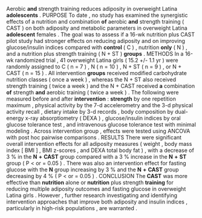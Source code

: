 Aerobic **and** strength training reduces adiposity in overweight Latina **adolescents** . PURPOSE To date , no study has examined the synergistic effects of a nutrition and combination **of** aerobic **and** strength training ( CAST ) on both adiposity and metabolic parameters in overweight Latina **adolescent** females . The goal was to assess if a 16-wk nutrition plus CAST pilot study had stronger effects on reducing adiposity and on improving glucose/insulin indices compared with **control** ( C ) , nutrition **only** ( N ) , and a nutrition plus strength training ( N + ST ) **groups** . METHODS In a 16-wk randomized trial , 41 overweight Latina girls ( 15.2 +/- 1.1 yr ) were randomly assigned to C ( n = 7 ) , N ( n = 10 ) , N + ST ( n = 9 ) , or N + CAST ( n = 15 ) . All intervention **groups** received modified carbohydrate nutrition classes ( once a week ) , whereas the N + ST also received strength training ( twice a week ) and the N + CAST received **a** combination **of** strength **and** aerobic training ( twice a week ) . The following were measured before and after **intervention** : **strength** by one repetition maximum , physical activity by the 7-d accelerometry and the 3-d physical activity recall , dietary intake by 3-d records , body composition by dual-energy x-ray absorptiometry ( DEXA ) , glucose/insulin indices by oral glucose tolerance test , and intravenous glucose tolerance test with minimal modeling . Across intervention group , effects were tested using ANCOVA with post hoc pairwise comparisons . RESULTS There were significant overall intervention effects for all adiposity measures ( weight , body mass index [ BMI ] , BMI z-scores , and DEXA total body fat ) , with a decrease of 3 % in the **N** **+** **CAST** group compared with a 3 % increase in the **N** **+** **ST** group ( P < or = 0.05 ) . There was also an intervention effect for fasting glucose with the **N** group increasing by 3 % and the **N** **+** **CAST** group decreasing by 4 % ( P < or = 0.05 ) . CONCLUSION The **CAST** was more effective than **nutrition** alone or **nutrition** plus strength **training** for reducing multiple adiposity outcomes and fasting glucose in overweight Latina girls . However , further research investigating and identifying intervention approaches that improve both adiposity and insulin indices , particularly in high-risk populations , are warranted . 